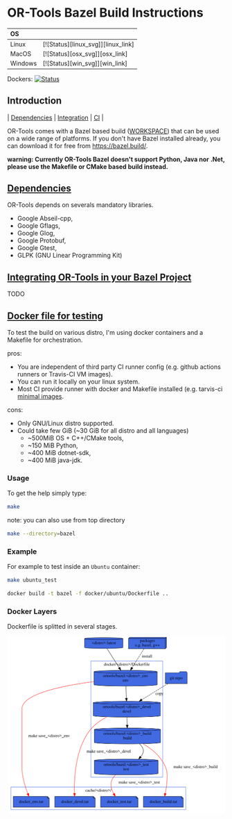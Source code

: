 # OR-Tools Bazel Build Instructions

| OS      |                                    |
|:--------|------------------------------------|
| Linux   | [![Status][linux_svg]][linux_link] |
| MacOS   | [![Status][osx_svg]][osx_link]     |
| Windows | [![Status][win_svg]][win_link]     |

Dockers: [![Status][docker_svg]][docker_link]

[docker_svg]: https://github.com/google/or-tools/workflows/Docker%20Bazel/badge.svg
[docker_link]: https://github.com/google/or-tools/actions?query=workflow%3A"Docker+Bazel"

## Introduction
<nav for="bazel"> |
<a href="#deps">Dependencies</a> |
<a href="#integration">Integration</a> |
<a href="#ci">CI</a> |
</nav>

OR-Tools comes with a Bazel based build ([WORKSPACE](../WORKSPACE)) that can be
used on a wide range of platforms. If you don't have Bazel installed already,
you can download it for free from <https://bazel.build/>.

**warning: Currently OR-Tools Bazel doesn't support Python, Java nor .Net, please use
the Makefile or CMake based build instead.**

## [Dependencies](#deps)
OR-Tools depends on severals mandatory libraries.

* Google Abseil-cpp,
* Google Gflags,
* Google Glog,
* Google Protobuf,
* Google Gtest,
* GLPK (GNU Linear Programming Kit)

## [Integrating OR-Tools in your Bazel Project](#integration)
TODO

## [Docker file for testing](#ci)
To test the build on various distro, I'm using docker containers and a Makefile for orchestration.

pros:
* You are independent of third party CI runner config (e.g. github actions runners or Travis-CI VM images).
* You can run it locally on your linux system.
* Most CI provide runner with docker and Makefile installed (e.g. tarvis-ci [minimal images](https://docs.travis-ci.com/user/languages/minimal-and-generic/).

cons:
* Only GNU/Linux distro supported.
* Could take few GiB (~30 GiB for all distro and all languages)
  * ~500MiB OS + C++/CMake tools,
  * ~150 MiB Python,
  * ~400 MiB dotnet-sdk,
  * ~400 MiB java-jdk.

### Usage
To get the help simply type:
```sh
make
```

note: you can also use from top directory
```sh
make --directory=bazel
```

### Example
For example to test inside an `Ubuntu` container:
```sh
make ubuntu_test
```

```sh
docker build -t bazel -f docker/ubuntu/Dockerfile ..
```

### Docker Layers
Dockerfile is splitted in several stages.

![docker](doc/docker.svg)
